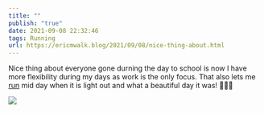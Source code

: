 ```yaml
---
title: ""
publish: "true"
date: 2021-09-08 22:32:46
tags: Running
url: https://ericmwalk.blog/2021/09/08/nice-thing-about.html
---
```


Nice thing about everyone gone durning the day to school is now I have more flexibility during my days as work is the only focus. That also lets me [run](https://www.strava.com/activities/5928822945) mid day when it is light out and what a beautiful day it was! 🏃🏻‍♂️

![](https://ericmwalk.blog/uploads/2021/ce714a6ed0.jpg)